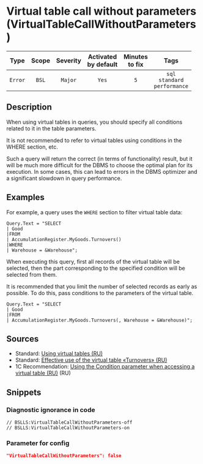 # Virtual table call without parameters (VirtualTableCallWithoutParameters)

|   Type    |    Scope    | Severity |    Activated<br>by default    |    Minutes<br>to fix    |                       Tags                       |
|:--------:|:-----------------------------:|:--------:|:------------------------------:|:-----------------------------------:|:------------------------------------------------:|
| `Error` |             `BSL`             | `Major` |              `Yes`              |                 `5`                 |       `sql`<br>`standard`<br>`performance`       |

<!-- Блоки выше заполняются автоматически, не трогать -->
## Description
<!-- Описание диагностики заполняется вручную. Необходимо понятным языком описать смысл и схему работу -->
When using virtual tables in queries, you should specify all conditions related to it in the table parameters.

It is not recommended to refer to virtual tables using conditions in the WHERE section, etc.

Such a query will return the correct (in terms of functionality) result, but it will be much more difficult for the DBMS to choose the optimal plan for its execution. In some cases, this can lead to errors in the DBMS optimizer and a significant slowdown in query performance.

## Examples
<!-- В данном разделе приводятся примеры, на которые диагностика срабатывает, а также можно привести пример, как можно исправить ситуацию -->
For example, a query uses the `WHERE` section to filter virtual table data:
```bsl
Query.Text = "SELECT
| Good
|FROM
| AccumulationRegister.MyGoods.Turnovers()
|WHERE
| Warehouse = &Warehouse";
```
When executing this query, first all records of the virtual table will be selected, then the part corresponding to the specified condition will be selected from them.

It is recommended that you limit the number of selected records as early as possible. To do this, pass conditions to the parameters of the virtual table.

```bsl
Query.Text = "SELECT
| Good
|FROM
| AccumulationRegister.MyGoods.Turnovers(, Warehouse = &Warehouse)";
```

## Sources
<!-- Необходимо указывать ссылки на все источники, из которых почерпнута информация для создания диагностики -->
<!-- Примеры источников

* Полезная информация: [Отказ от использования модальных окон](https://its.1c.ru/db/metod8dev#content:5272:hdoc)
* Источник: [Cognitive complexity, ver. 1.4](https://www.sonarsource.com/docs/CognitiveComplexity.pdf) -->

* Standard: [Using virtual tables (RU)](https://its.1c.ru/db/v8std#content:657:hdoc)
* Standard: [Effective use of the virtual table «Turnovers» (RU)](https://its.1c.ru/db/v8std#content:733:hdoc)
* 1C Recommendation: [Using the Condition parameter when accessing a virtual table (RU)](https://its.1c.ru/db/metod8dev/content/5457/hdoc) (RU)

## Snippets

<!-- Блоки ниже заполняются автоматически, не трогать -->
### Diagnostic ignorance in code

```bsl
// BSLLS:VirtualTableCallWithoutParameters-off
// BSLLS:VirtualTableCallWithoutParameters-on
```

### Parameter for config

```json
"VirtualTableCallWithoutParameters": false
```
